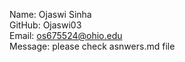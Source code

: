 Name: Ojaswi Sinha<br>
GitHub: Ojaswi03<br>
Email: os675524@ohio.edu<br>
Message: please check asnwers.md file
